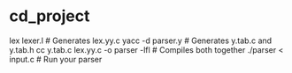 # cd_project


 lex lexer.l           # Generates lex.yy.c
yacc -d parser.y      # Generates y.tab.c and y.tab.h
cc y.tab.c lex.yy.c -o parser -lfl  # Compiles both together
./parser < input.c    # Run your parser

